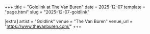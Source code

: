 +++
title = "Goldlink at The Van Buren"
date = 2025-12-07
template = "page.html"
slug = "2025-12-07-goldlink"

[extra]
artist = "Goldlink"
venue = "The Van Buren"
venue_url = "https://www.thevanburen.com/"
+++
